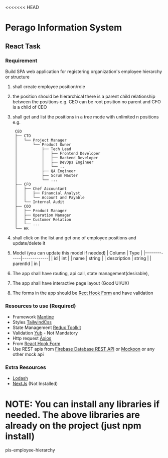 <<<<<<< HEAD
# Perago Information System
## React Task

### Requirement
Build SPA web application for registering organization's employee hierarchy or structure
1. shall create employee position/role
2. the position should be hierarchical there is a parent child relationship between the positions
  e.g. CEO can be root position no parent and CFO is a child of CEO
3. shall get and list the positions in a tree mode with unlimited n positions
e.g.

        CEO
        ├── CTO
        │   └── Project Manager
        │       └── Product Owner
        │           ├── Tech Lead
        │           │   ├── Frontend Developer
        │           │   ├── Backend Developer
        │           │   ├── DevOps Engineer
        │           │   └── ..
        │           ├── QA Engineer
        │           ├── Scrum Master
        │           └── ...
        ├── CFO
        │   ├── Chef Accountant
        │   │   ├── Financial Analyst
        │   │   └── Account and Payable
        │   └── Internal Audit
        ├── COO
        │   ├── Product Manager
        │   ├── Operation Manager
        │   ├── Customer Relation
        │   └── ...
        └── HR
4. shall click on the list and get one of employee positions and update/delete it
5. Model (you can update this model if needed)
    | Column      |    Type     |
    |-------------|-------------|
    | id          | int         |
    | name        | string      |
    | description | string      |
    | parentId    | in          |
6. The app shall have routing, api call, state management(desirable),
7. The app shall have interactive page layout (Good UI/UX)
8. The forms in the app should be [Rect Hook Form](https://www.react-hook-form.com/) and have validation

### Resources to use (Required)
- Framework [Mantine](https://mantine.dev/)
- Styles [TailwindCss](https://tailwindcss.com/)
- State Management [Redux Toolkit](https://redux-toolkit.js.org/)
- Validation [Yub](https://www.npmjs.com/package/yup) - Not Mandatory
- Http request [Axios](https://github.com/axios/axios)
- From [React Hook Form](https://www.react-hook-form.com/)
- Use REST apis from [Firebase Database REST API](https://firebase.google.com/docs/reference/rest/database) or [Mockoon](https://mockoon.com/) or any other mock api

### Extra Resources
- [Lodash](https://lodash.com/docs/)
- [NextJs](https://nextjs.org/) (Not Installed)

NOTE: You can install any libraries if needed.
The above libraries are already on the project (just npm install)
=======
pis-employee-hierarchy

